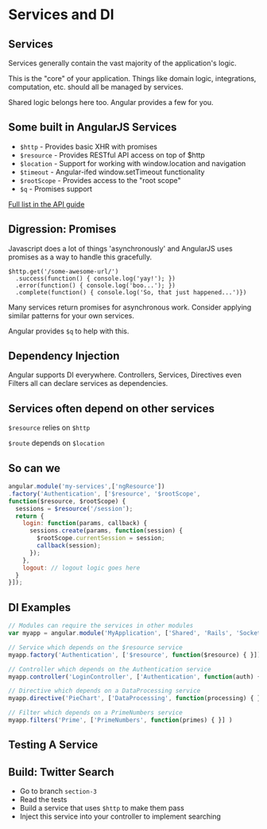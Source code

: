 # Services and DI



## Services

Services generally contain the vast majority of the application's logic.

This is the "core" of your application. Things like domain logic, integrations,
computation, etc. should all be managed by services.

Shared logic belongs here too. Angular provides a few for you.


## Some built in AngularJS Services

- `$http` - Provides basic XHR with promises
- `$resource` - Provides RESTful API access on top of $http
- `$location` - Support for working with window.location and navigation
- `$timeout` - Angular-ifed window.setTimeout functionality
- `$rootScope` - Provides access to the "root scope"
- `$q` - Promises support

[Full list in the API guide](http://code.angularjs.org/1.1.4/docs/api)


## Digression: Promises

Javascript does a lot of things 'asynchronously' and AngularJS uses promises as
a way to handle this gracefully.

```javacript
$http.get('/some-awesome-url/')
  .success(function() { console.log('yay!'); })
  .error(function() { console.log('boo...'); })
  .complete(function() { console.log('So, that just happened...')})
```

Many services return promises for asynchronous work. Consider applying similar
patterns for your own services.

Angular provides `$q` to help with this.



## Dependency Injection

Angular supports DI everywhere. Controllers, Services, Directives even Filters
all can declare services as dependencies.


## Services often depend on other services

`$resource` relies on `$http`

`$route` depends on `$location`


## So can we

```javascript
angular.module('my-services',['ngResource'])
.factory('Authentication', ['$resource', '$rootScope',
function($resource, $rootScope) {
  sessions = $resource('/session');
  return {
    login: function(params, callback) {
      sessions.create(params, function(session) {
        $rootScope.currentSession = session;
        callback(session);
      });
    },
    logout: // logout logic goes here
  }
}]);
```


## DI Examples

```javascript
// Modules can require the services in other modules
var myapp = angular.module('MyApplication', ['Shared', 'Rails', 'SocketIO'])
```
```javascript
// Service which depends on the $resource service
myapp.factory('Authentication', ['$resource', function($resource) { }])
```
```javascript
// Controller which depends on the Authentication service
myapp.controller('LoginController', ['Authentication', function(auth) { }])
```
```javascript
// Directive which depends on a DataProcessing service
myapp.directive('PieChart', ['DataProcessing', function(processing) { }] )
```
```javascript
// Filter which depends on a PrimeNumbers service
myapp.filters('Prime', ['PrimeNumbers', function(primes) { }] )
```



## Testing A Service

<!--Todo: Example-->



## Build: Twitter Search

* Go to branch `section-3`
* Read the tests
* Build a service that uses `$http` to make them pass
* Inject this service into your controller to implement searching
